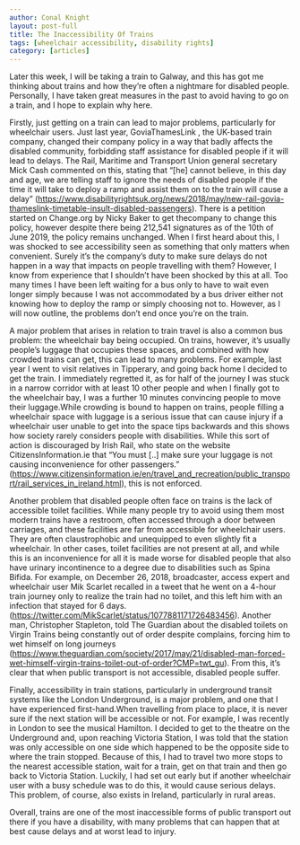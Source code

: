 ```yaml
---
author: Conal Knight
layout: post-full
title: The Inaccessibility Of Trains
tags: [wheelchair accessibility, disability rights]
category: [articles]
---
```

Later this week, I will be taking a train to Galway, and this has got me thinking about trains and how they’re often a nightmare for disabled people. Personally, I have taken great measures in the past to avoid having to go on a train, and I hope to explain why here.



Firstly, just getting on a train can lead to major problems, particularly for wheelchair users. Just last year, GoviaThamesLink , the UK-based train company, changed their company policy in a way that badly affects the disabled community, forbidding staff assistance for disabled people if it will lead to delays. The Rail, Maritime and Transport Union general secretary Mick Cash commented on this, stating that  “[he] cannot believe, in this day and age, we are telling staff to ignore the needs of disabled people if the time it will take to deploy a ramp and assist them on to the train will cause a delay” (https://www.disabilityrightsuk.org/news/2018/may/new-rail-govia-thameslink-timetable-insult-disabled-passengers). There is a petition started on Change.org by Nicky Baker to get thecompany to change this policy, however despite there being 212,541 signatures as of the 10th of June 2019, the policy remains unchanged. When I first heard about this, I was shocked to see accessibility seen as something that only matters when convenient. Surely it’s the company’s duty to make sure delays do not happen in a way that impacts on people travelling with them? However, I know from experience that I shouldn’t have been shocked by this at all. Too many times I have been left waiting for a bus only to have to wait even longer simply because I was not accommodated by a bus driver either not knowing how to deploy the ramp or simply choosing not to. However, as I will now outline, the problems don’t end once you’re on the train.



A major problem that arises in relation to train travel is also a common bus problem: the wheelchair bay being occupied. On trains, however, it’s usually people’s luggage that occupies these spaces, and combined with how crowded trains can get, this can lead to many problems. For example, last year I went to visit relatives in Tipperary, and going back home I decided to get the train. I immediately regretted it, as for half of the journey I was stuck in a narrow corridor with at least 10 other people and when I finally got to the wheelchair bay, I was a further 10 minutes convincing people to move their luggage.While crowding is bound to happen on trains, people filling a wheelchair space with luggage is a serious issue that can cause injury if a wheelchair user unable to get into the space tips backwards and this shows how society rarely considers people with disabilities. While this sort of action is discouraged by Irish Rail, who state on the website CitizensInformation.ie that “You must [..] make sure your luggage is not causing inconvenience for other passengers.” (https://www.citizensinformation.ie/en/travel_and_recreation/public_transport/rail_services_in_ireland.html), this is not enforced.



Another problem that disabled people often face on trains is the lack of accessible toilet facilities. While many people try to avoid using them most modern trains have a restroom, often accessed through a door between carriages, and these facilities are far from accessible for wheelchair users. They are often claustrophobic and unequipped to even slightly fit a wheelchair. In other cases, toilet facilities are not present at all, and while this is an inconvenience for all it is made worse for disabled people that also have urinary incontinence to a degree due to disabilities such as Spina Bifida. For example, on December 26, 2018, broadcaster, access expert and wheelchair user Mik Scarlet recalled in a tweet that he went on a 4-hour train journey only to realize the train had no toilet, and this left him with an infection that stayed for 6 days. (https://twitter.com/MikScarlet/status/1077881171726483456). Another man, Christopher Stapleton, told The Guardian about the disabled toilets on Virgin Trains being constantly out of order despite complains, forcing him to wet himself on long journeys (https://www.theguardian.com/society/2017/may/21/disabled-man-forced-wet-himself-virgin-trains-toilet-out-of-order?CMP=twt_gu). From this, it’s clear that when public transport is not accessible, disabled people suffer.


Finally, accessibility in train stations, particularly in underground transit systems like the London Underground, is a major problem, and one that I have experienced first-hand.When travelling from place to place, it is never sure if the next station will be accessible or not. For example, I was recently in London to see the musical Hamilton. I decided to get to the theatre on the Underground and, upon reaching Victoria Station, I was told that the station was only accessible on one side which happened to be the opposite side to where the train stopped. Because of this, I had to travel two more stops to the nearest accessible station, wait for a train, get on that train and then go back to Victoria Station. Luckily, I had set out early but if another wheelchair user with a busy schedule was to do this, it would cause serious delays. This problem, of course, also exists in Ireland, particularly in rural areas.


Overall, trains are one of the most inaccessible forms of public transport out there if you have a disability, with many problems that can happen that at best cause delays and at worst lead to injury.
	
